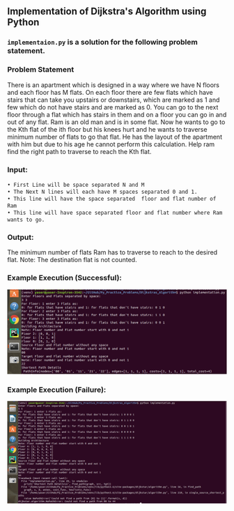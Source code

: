 ## Implementation of Dijkstra's Algorithm using Python

### `implementaion.py` is a solution for the following problem statement.

### Problem Statement

There is an apartment which is designed in a way where we have N floors and each floor has M flats. On each floor there are few flats which have stairs that can take you upstairs or downstairs, which are marked as 1 and few which do not have stairs and are marked as 0. You can go to the next floor through a flat which has stairs in them and on a floor you can go in and out of any flat. Ram is an old man and is in some flat. Now he wants to go to the Kth flat of the ith floor but his knees hurt and he wants to traverse minimum number of flats to go that flat. He has the layout of the apartment with him but due to his age he cannot perform this calculation. Help ram find the right path to traverse to reach the Kth flat.

### Input:

    • First Line will be space separated N and M
    • The Next N lines will each have M spaces separated 0 and 1.
    • This line will have the space separated  floor and flat number of Ram
    • This line will have space separated floor and flat number where Ram wants to go.

### Output:

  The minimum number of flats Ram has to traverse to reach to the desired flat.
  Note: The destination flat is not counted.

### Example Execution (Successful):
![alt_text](https://github.com/yasersakkaf/Py_Practice_Problems/blob/master/Dijkstras_Algorithm/Screenshot.png)

### Example Execution (Failure):
![alt_text](https://github.com/yasersakkaf/Py_Practice_Problems/blob/master/Dijkstras_Algorithm/Failed.png)
